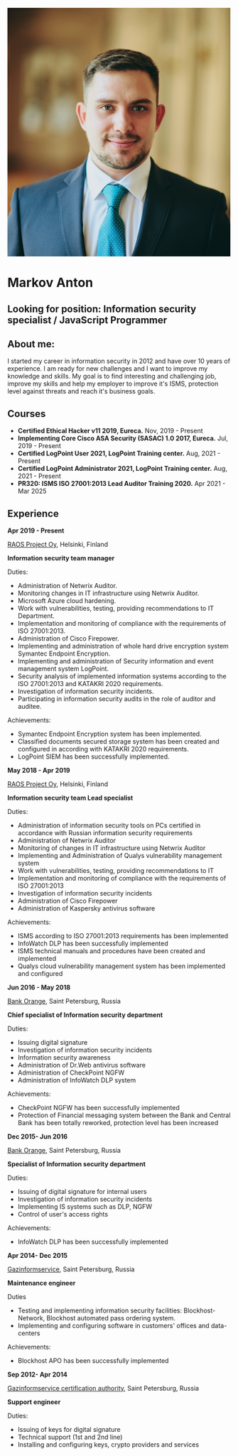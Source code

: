 ![Anton Markov](./photo.png) 

# **Markov Anton**

## Looking for position: **Information security specialist / JavaScript Programmer**

## About me:
I started my career in information security in 2012 and have over 10 years of experience. I am ready for new challenges and I want to improve my knowledge and skills. My goal is to find interesting and challenging job, improve my skills and help my employer to improve it's ISMS, protection level against threats and reach it's business goals.

## Courses
- **Certified Ethical Hacker v11 2019, Eureca.**
Nov, 2019 - Present
- **Implementing Core Cisco ASA Security (SASAC) 1.0 2017, Eureca.**
Jul, 2019 - Present
- **Certified LogPoint User 2021, LogPoint Training center.**
Aug, 2021 - Present
- **Certified LogPoint Administrator 2021, LogPoint Training center.**
Aug, 2021 - Present
- **PR320: ISMS ISO 27001:2013 Lead Auditor Training 2020.**
Apr 2021 - Mar 2025
## Experience
**Apr 2019 - Present**

[RAOS Project Oy](https://raosproject.fi), Helsinki, Finland

**Information security team manager**

Duties:
- Administration of Netwrix Auditor.
- Monitoring changes in IT infrastructure using Netwrix Auditor.
- Microsoft Azure cloud hardening.
- Work with vulnerabilities, testing, providing recommendations to IT Department.
- Implementation and monitoring of compliance with the requirements of ISO 27001:2013.
- Administration of Cisco Firepower.
- Implementing and administration of whole hard drive encryption system Symantec Endpoint Encryption.
- Implementing and administration of Security information and event management system LogPoint.
- Security analysis of implemented information systems according to the ISO 27001:2013 and KATAKRI 2020 requirements.
- Investigation of information security incidents.
- Participating in information security audits in the role of auditor and auditee.

Achievements:
- Symantec Endpoint Encryption system has been implemented.
- Classified documents secured storage system has been created and configured in according with KATAKRI 2020 requirements.
- LogPoint SIEM has been successfully implemented.

**May 2018 - Apr 2019**

[RAOS Project Oy](https://raosproject.fi), Helsinki, Finland

**Information security team Lead specialist**

Duties:
- Administration of information security tools on PCs certified in accordance with Russian information security requirements
- Administration of Netwrix Auditor
- Monitoring of changes in IT infrastructure using Netwrix Auditor
- Implementing and Administration of Qualys vulnerability management system
- Work with vulnerabilities, testing, providing recommendations to IT
- Implementation and monitoring of compliance with the requirements of ISO 27001:2013
- Investigation of information security incidents
- Administration of Cisco Firepower
- Administration of Kaspersky antivirus software

Achievements:
- ISMS according to ISO 27001:2013 requirements has been implemented
- InfoWatch DLP has been successfully implemented
- ISMS technical manuals and procedures have been created and implemented
- Qualys cloud vulnerability management system has been implemented and configured

**Jun 2016 - May 2018**

[Bank Orange](https://www.bankorange.ru/), Saint Petersburg, Russia

**Chief specialist of Information security department**

Duties:
- Issuing digital signature
- Investigation of information security incidents
- Information security awareness
- Administration of Dr.Web antivirus software
- Administration of CheckPoint NGFW
- Administration of InfoWatch DLP system

Achievements:
- CheckPoint NGFW has been successfully implemented
- Protection of Financial messaging system between the Bank and Central Bank has been totally reworked, protection level has been increased

**Dec 2015- Jun 2016**

[Bank Orange](https://www.bankorange.ru/), Saint Petersburg, Russia

**Specialist of Information security department**

Duties:
- Issuing of digital signature for internal users
- Investigation of information security incidents
- Implementing IS systems such as DLP, NGFW
- Control of user's access rights

Achievements:
- InfoWatch DLP has been successfully implemented

**Apr 2014- Dec 2015**

[Gazinformservice](https://gaz-is.ru), Saint Petersburg, Russia

**Maintenance engineer**

Duties
- Testing and implementing information security facilities: Blockhost-Network, Blockhost automated pass ordering system.
- Implementing and configuring software in customers' offices and data-centers

Achievements:
- Blockhost APO has been successfully implemented

**Sep 2012- Apr 2014**

[Gazinformservice certification authority](https://gaz-is.ru), Saint Petersburg, Russia

**Support engineer**

Duties:
- Issuing of keys for digital signature
- Technical support (1st and 2nd line)
- Installing and configuring keys, crypto providers and services